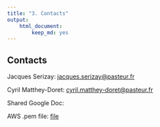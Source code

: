 ```yaml
---
title: "3. Contacts"
output:
    html_document:
        keep_md: yes
---
```


## Contacts 

Jacques Serizay: [jacques.serizay@pasteur.fr](mailto:jacques.serizay@pasteur.fr)

Cyril Matthey-Doret: [cyril.matthey-doret@pasteur.fr](mailto:cyril.matthey-doret@pasteur.fr)

Shared Google Doc: 

AWS .pem file: [file](https://drive.google.com/u/0/uc?id=1a8cn_w7V1Z47qdZTG-bLJb4CWBYgHYw7&export=download)
